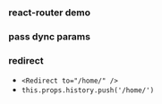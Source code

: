 ### react-router demo

### pass dync params

### redirect
- `<Redirect to="/home/" />`
- `this.props.history.push('/home/')`